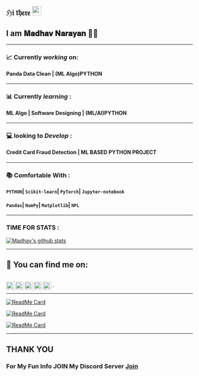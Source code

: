 ## ℌ𝔦 𝔱𝔥𝔢𝔯𝔢   <img src="https://media.giphy.com/media/hvRJCLFzcasrR4ia7z/giphy.gif" width="25px">
## I am  𝐌𝐚𝐝𝐡𝐚𝐯 𝐍𝐚𝐫𝐚𝐲𝐚𝐧 👨‍💻

---

###  📈 Currently _working_ on:
#### __Panda Data Clean | (ML Algo)PYTHON__


---
###  📊  Currently _learning_ :
#### __ML Algo | Software Designing  | (ML/AI)PYTHON__
---
### :computer: looking to _Develop_ :
#### __Credit Card Fraud Detection |  ML BASED PYTHON PROJECT__
---
### 📚	Comfortable With  :

#### ```PYTHON```| ```Scikit-learn```| ```PyTorch```| ```Jupyter-notebook```
#### ```Pandas```| ```NumPy```| ```Matplotlib```| ```NPL```

---
### TIME FOR STATS :

[![Madhav's github stats](https://github-readme-stats.vercel.app/api?username=Madhav2108&show_icons=true&theme=dark)](https://sourcerer.io/madhav2108)


---

##  📝 You can find me on:

<br>

<a href="https://sourcerer.io/madhav2108/">
  <img align="left" alt="Sparsh's Sourcerer" width="22px" src="https://cdn.jsdelivr.net/npm/simple-icons@v3/icons/sahibinden.svg" />
</a>
<a href="www.instagram.com/madhav_narayan21/">
  <img align="left" alt="Sparsh's Instagram" width="22px" src="https://cdn.jsdelivr.net/npm/simple-icons@v3/icons/instagram.svg" />
</a>
<a href="https://discord.gg/H2so4Maddy#5677">
  <img align="left" alt="Sparsh's Discord" width="22px" src="https://cdn.jsdelivr.net/npm/simple-icons@v3/icons/discord.svg" />
</a>
<a href="https://twitter.com/madhav_2108">
  <img align="left" alt="Sparsh Garg | Twitter" width="22px" src="https://cdn.jsdelivr.net/npm/simple-icons@v3/icons/twitter.svg" />
</a>
<a href="https://www.linkedin.com/in/madhav-narayan-khullar-2290641b2/">
  <img align="left" alt="Sparsh's LinkdeIN" width="22px" src="https://cdn.jsdelivr.net/npm/simple-icons@v3/icons/linkedin.svg" />
 </a>
.
 
---
[![ReadMe Card](https://github-readme-stats.vercel.app/api/pin/?username=KeshavSingh7&repo=hotelSite&theme=dark)](https://github.com/Madhav2108/Hotel-Template)

[![ReadMe Card](https://github-readme-stats.vercel.app/api/pin/?username=madhav2108&repo=GAMING-PC&theme=dark)](https://github.com/Madhav2108/GAMING-PC)

[![ReadMe Card](https://github-readme-stats.vercel.app/api/pin/?username=madhav2108&repo=Cursor-Animation&theme=dark)](https://github.com/Madhav2108/Cursor-Animation)

---

## __THANK YOU__  

### For My Fun Info JOIN My Discord Server [Join](https://discord.gg/khJeKb8)

